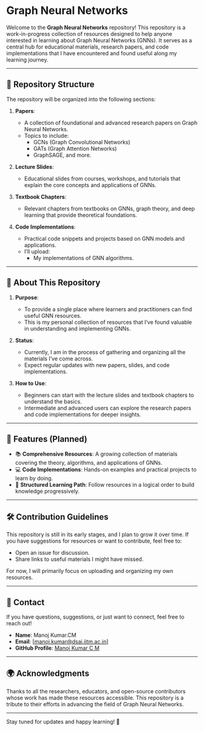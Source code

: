 # Graph Neural Networks

Welcome to the **Graph Neural Networks** repository! This repository is a work-in-progress collection of resources designed to help anyone interested in learning about Graph Neural Networks (GNNs). It serves as a central hub for educational materials, research papers, and code implementations that I have encountered and found useful along my learning journey.

---

## 📁 Repository Structure

The repository will be organized into the following sections:

1. **Papers**: 
   - A collection of foundational and advanced research papers on Graph Neural Networks.
   - Topics to include:
     - GCNs (Graph Convolutional Networks)
     - GATs (Graph Attention Networks)
     - GraphSAGE, and more.

2. **Lecture Slides**: 
   - Educational slides from courses, workshops, and tutorials that explain the core concepts and applications of GNNs.

3. **Textbook Chapters**:
   - Relevant chapters from textbooks on GNNs, graph theory, and deep learning that provide theoretical foundations.

4. **Code Implementations**:
   - Practical code snippets and projects based on GNN models and applications.
   - I’ll upload:
     - My implementations of GNN algorithms.

---

## 🚀 About This Repository

1. **Purpose**:
   - To provide a single place where learners and practitioners can find useful GNN resources.
   - This is my personal collection of resources that I’ve found valuable in understanding and implementing GNNs.

2. **Status**:
   - Currently, I am in the process of gathering and organizing all the materials I’ve come across.
   - Expect regular updates with new papers, slides, and code implementations.

3. **How to Use**:
   - Beginners can start with the lecture slides and textbook chapters to understand the basics.
   - Intermediate and advanced users can explore the research papers and code implementations for deeper insights.

---

## 🌟 Features (Planned)

- 📚 **Comprehensive Resources**: A growing collection of materials covering the theory, algorithms, and applications of GNNs.
- 💻 **Code Implementations**: Hands-on examples and practical projects to learn by doing.
- 🧠 **Structured Learning Path**: Follow resources in a logical order to build knowledge progressively.

---

## 🛠 Contribution Guidelines

This repository is still in its early stages, and I plan to grow it over time. If you have suggestions for resources or want to contribute, feel free to:
- Open an issue for discussion.
- Share links to useful materials I might have missed.

For now, I will primarily focus on uploading and organizing my own resources.

---

## 📧 Contact

If you have questions, suggestions, or just want to connect, feel free to reach out!

- **Name**: Manoj Kumar.CM  
- **Email**: [manoj.kumar@dsai.iitm.ac.in]  
- **GitHub Profile**: [Manoj Kumar C M](https://github.com/MANOJKUMAR-CM)

---

## 🌍 Acknowledgments

Thanks to all the researchers, educators, and open-source contributors whose work has made these resources accessible. This repository is a tribute to their efforts in advancing the field of Graph Neural Networks.

---

Stay tuned for updates and happy learning! 🎉
